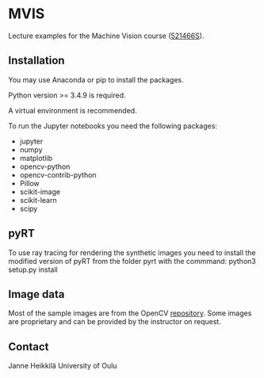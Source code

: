 # MVIS
Lecture examples for the Machine Vision course ([521466S](https://noppa.oulu.fi/noppa/kurssi/521466s/etusivu)).

## Installation

You may use Anaconda or pip to install the packages. 

Python version >= 3.4.9 is required.

A virtual environment is recommended. 

To run the Jupyter notebooks you need the following packages:

- jupyter
- numpy
- matplotlib
- opencv-python
- opencv-contrib-python
- Pillow
- scikit-image
- scikit-learn
- scipy

## pyRT

To use ray tracing for rendering the synthetic images you need to install the modified version of pyRT from the folder pyrt with the commmand:
python3 setup.py install

## Image data

Most of the sample images are from the OpenCV [repository](https://github.com/opencv/opencv/tree/master/samples/data). Some images are proprietary and can be provided by the instructor on request.

## Contact

Janne Heikkilä 
University of Oulu
